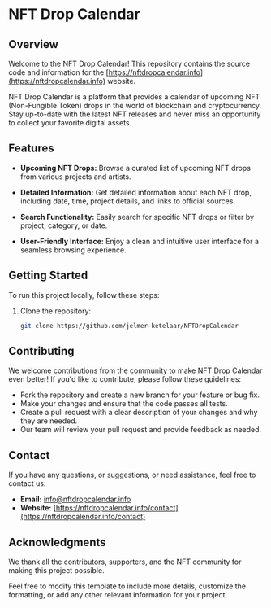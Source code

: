 # NFT Drop Calendar

## Overview

Welcome to the NFT Drop Calendar! This repository contains the source code and information for the [https://nftdropcalendar.info](https://nftdropcalendar.info) website.

NFT Drop Calendar is a platform that provides a calendar of upcoming NFT (Non-Fungible Token) drops in the world of blockchain and cryptocurrency. Stay up-to-date with the latest NFT releases and never miss an opportunity to collect your favorite digital assets.

## Features

- **Upcoming NFT Drops:** Browse a curated list of upcoming NFT drops from various projects and artists.

- **Detailed Information:** Get detailed information about each NFT drop, including date, time, project details, and links to official sources.

- **Search Functionality:** Easily search for specific NFT drops or filter by project, category, or date.

- **User-Friendly Interface:** Enjoy a clean and intuitive user interface for a seamless browsing experience.

## Getting Started

To run this project locally, follow these steps:

1. Clone the repository:

   ```bash
   git clone https://github.com/jelmer-ketelaar/NFTDropCalendar
   
## Contributing

We welcome contributions from the community to make NFT Drop Calendar even better! If you'd like to contribute, please follow these guidelines:

- Fork the repository and create a new branch for your feature or bug fix.
- Make your changes and ensure that the code passes all tests.
- Create a pull request with a clear description of your changes and why they are needed.
- Our team will review your pull request and provide feedback as needed.

## Contact

If you have any questions, or suggestions, or need assistance, feel free to contact us:

- **Email:** [info@nftdropcalendar.info](mailto:contact@nftdropcalendar.info)
- **Website:** [https://nftdropcalendar.info/contact](https://nftdropcalendar.info/contact)

## Acknowledgments

We thank all the contributors, supporters, and the NFT community for making this project possible.

Feel free to modify this template to include more details, customize the formatting, or add any other relevant information for your project.

